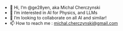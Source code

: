 - 👋 Hi, I’m @ge28yen, aka Michal Cherczynski
- 👀 I’m interested in AI for Physics, and LLMs
- 💞️ I’m looking to collaborate on all AI and similar!
- 📫 How to reach me : michal.cherczynski@gmail.com

<!---
ge28yen/ge28yen is a ✨ special ✨ repository because its `README.md` (this file) appears on your GitHub profile.
You can click the Preview link to take a look at your changes.
--->
